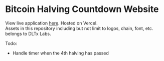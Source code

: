 # Bitcoin Halving Countdown Website

View live application [here](https://bitcoin-halving-countdown-website-main.vercel.app/). Hosted on Vercel.  
Assets in this repository including but not limit to logos, chain, font, etc. belongs to DLTx Labs.


Todo: 
- Handle timer when the 4th halving has passed